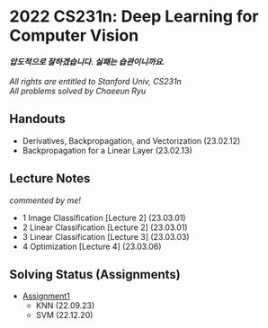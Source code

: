 # 2022 CS231n: Deep Learning for Computer Vision
***압도적으로 잘하겠습니다. 실패는 습관이니까요.***<br><br>
*All rights are entitled to Stanford Univ, CS231n*<br>
*All problems solved by Chaeeun Ryu*

## Handouts
- Derivatives, Backpropagation, and Vectorization (23.02.12)
- Backpropagation for a Linear Layer (23.02.13)

## Lecture Notes
*commented by me!*
- 1 Image Classification [Lecture 2] (23.03.01)
- 2 Linear Classification [Lecture 2] (23.03.01)
- 3 Linear Classification [Lecture 3] (23.03.03)
- 4 Optimization [Lecture 4] (23.03.06)

## Solving Status (Assignments)

- [Assignment1](https://cs231n.github.io/assignments2022/assignment1/)
  - KNN (22.09.23)
  - SVM (22.12.20)
